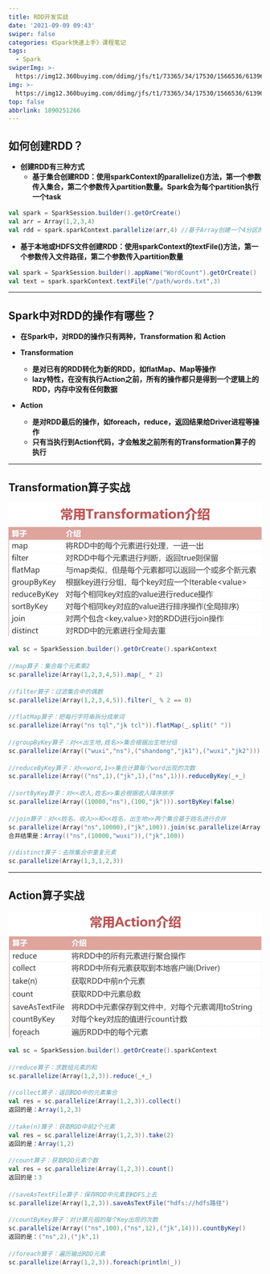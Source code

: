 ```yaml
---
title: RDD开发实战
date: '2021-09-09 09:43'
swiper: false
categories: 《Spark快速上手》课程笔记
tags:
  - Spark
swiperImg: >-
  https://img12.360buyimg.com/ddimg/jfs/t1/73365/34/17530/1566536/61396711Ec6fc2d09/d36d32e559da9111.png
img: >-
  https://img12.360buyimg.com/ddimg/jfs/t1/73365/34/17530/1566536/61396711Ec6fc2d09/d36d32e559da9111.png
top: false
abbrlink: 1890251266
---
```



## 如何创建RDD？
- **创建RDD有三种方式**
   - **基于集合创建RDD：使用sparkContext的parallelize()方法，第一个参数传入集合，第二个参数传入partition数量。Spark会为每个partition执行一个task**
```scala
val spark = SparkSession.builder().getOrCreate()
val arr = Array(1,2,3,4)
val rdd = spark.sparkContext.parallelize(arr,4) //基于Array创建一个4分区的rdd
```

   - **基于本地或HDFS文件创建RDD：使用sparkContext的textFile()方法，第一个参数传入文件路径，第二个参数传入partition数量**
```scala
val spark = SparkSession.builder().appName("WordCount").getOrCreate()
val text = spark.sparkContext.textFile("/path/words.txt",3)
```

---

## Spark中对RDD的操作有哪些？

- **在Spark中，对RDD的操作只有两种，Transformation 和 Action**
- **Transformation**
   - **是对已有的RDD转化为新的RDD，如flatMap、Map等操作**
   - **lazy特性，在没有执行Action之前，所有的操作都只是得到一个逻辑上的RDD，内存中没有任何数据**



- **Action**
   - **是对RDD最后的操作，如foreach，reduce，返回结果给Driver进程等操作**
   - **只有当执行到Action代码，才会触发之前所有的Transformation算子的执行**

---

## Transformation算子实战
![](/medias/RDD开发实战/0.png)
```scala
val sc = SparkSession.builder().getOrCreate().sparkContext

//map算子：集合每个元素乘2
sc.parallelize(Array(1,2,3,4,5)).map(_ * 2)

//filter算子：过滤集合中的偶数
sc.parallelize(Array(1,2,3,4,5)).filter(_ % 2 == 0)

//flatMap算子：把每行字符串拆分成单词
sc.parallelize(Array("ns tql","jk tcl")).flatMap(_.split(" "))

//groupByKey算子：对<<出生地,姓名>>集合根据出生地分组
sc.parallelize(Array(("wuxi","ns"),("shandong","jk1"),("wuxi","jk2"))).groupByKey()

//reduceByKey算子：对<<word,1>>集合计算每个word出现的次数
sc.parallelize(Array(("ns",1),("jk",1),("ns",1))).reduceByKey(_+_)

//sortByKey算子：对<<收入,姓名>>集合根据收入降序排序
sc.parallelize(Array((10000,"ns"),(100,"jk"))).sortByKey(false)

//join算子：对<<姓名，收入>>和<<姓名，出生地>>两个集合基于姓名进行合并
sc.parallelize(Array("ns",10000),("jk",100)).join(sc.parallelize(Array(("ns","wuxi"))))
合并结果是：Array(("ns",(10000,"wuxi")),("jk",100))

//distinct算子：去除集合中重复元素
sc.parallelize(Array(1,3,1,2,3))

```

---

## Action算子实战
![](/medias/RDD开发实战/1.png)
```scala
val sc = SparkSession.builder().getOrCreate().sparkContext

//reduce算子：求数组元素的和
sc.parallelize(Array(1,2,3)).reduce(_+_)

//collect算子：返回RDD中的元素集合
val res = sc.parallelize(Array(1,2,3)).collect()
返回的是：Array(1,2,3)

//take(n)算子：获取RDD中前2个元素
val res = sc.parallelize(Array(1,2,3)).take(2)
返回的是：Array(1,2)

//count算子：获取RDD元素个数
val res = sc.parallelize(Array(1,2,3)).count()
返回的是：3

//saveAsTextFile算子：保存RDD中元素到HDFS上去
sc.parallelize(Array(1,2,3)).saveAsTextFile("hdfs://hdfs路径")

//countByKey算子：对计算元祖的每个Key出现的次数
sc.parallelize(Array(("ns",100),("ns",12),("jk",14))).countByKey()
返回的是：("ns",2),("jk",1)

//foreach算子：遍历输出RDD元素
sc.parallelize(Array(1,2,3)).foreach(println(_))

```
